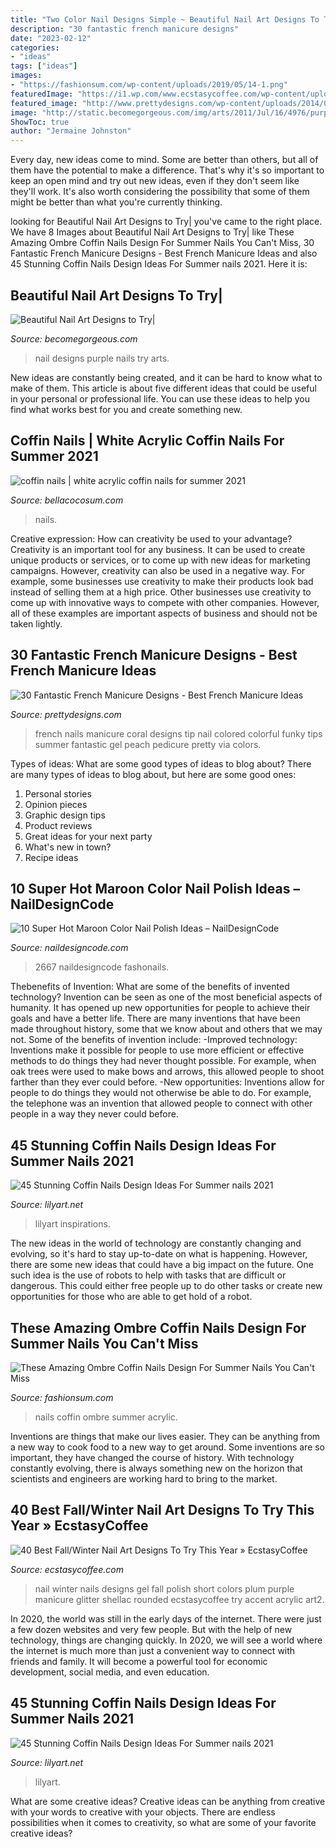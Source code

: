 ```yaml
---
title: "Two Color Nail Designs Simple ~ Beautiful Nail Art Designs To Try|"
description: "30 fantastic french manicure designs"
date: "2023-02-12"
categories:
- "ideas"
tags: ["ideas"]
images:
- "https://fashionsum.com/wp-content/uploads/2019/05/14-1.png"
featuredImage: "https://i1.wp.com/www.ecstasycoffee.com/wp-content/uploads/2016/10/Winter-Nail-Art2.jpg"
featured_image: "http://www.prettydesigns.com/wp-content/uploads/2014/07/Coral-French-Nails.jpg"
image: "http://static.becomegorgeous.com/img/arts/2011/Jul/16/4976/purple_nails_2.jpg"
ShowToc: true
author: "Jermaine Johnston"
---
```



Every day, new ideas come to mind. Some are better than others, but all of them have the potential to make a difference. That's why it's so important to keep an open mind and try out new ideas, even if they don't seem like they'll work. It's also worth considering the possibility that some of them might be better than what you're currently thinking.

	

		
looking for Beautiful Nail Art Designs to Try| you've came to the right place. We have 8 Images about Beautiful Nail Art Designs to Try| like These Amazing Ombre Coffin Nails Design For Summer Nails You Can&#039;t Miss, 30 Fantastic French Manicure Designs - Best French Manicure Ideas and also 45 Stunning Coffin Nails Design Ideas For Summer nails 2021. Here it is:
		
    
## Beautiful Nail Art Designs To Try|

<img loading=lazy src="http://static.becomegorgeous.com/img/arts/2011/Jul/16/4976/purple_nails_2.jpg" onerror="this.onerror=null;this.src='https://tse2.mm.bing.net/th?id=OIP.p3nBJYXH0elOWJUeI90y4AHaKW&amp;pid=15.1';" alt="Beautiful Nail Art Designs to Try|">

_Source: becomegorgeous.com_

>nail designs purple nails try arts. 

	

New ideas are constantly being created, and it can be hard to know what to make of them. This article is about five different ideas that could be useful in your personal or professional life. You can use these ideas to help you find what works best for you and create something new.

    
## Coffin Nails | White Acrylic Coffin Nails For Summer 2021

<img loading=lazy src="https://bellacocosum.com/wp-content/uploads/2021/04/5-15.jpg" onerror="this.onerror=null;this.src='https://tse3.mm.bing.net/th?id=OIP.tlwLhFasU_zBU5CkoXRTBgHaLH&amp;pid=15.1';" alt="coffin nails | white acrylic coffin nails for summer 2021">

_Source: bellacocosum.com_

>nails. 

	

Creative expression: How can creativity be used to your advantage?
Creativity is an important tool for any business. It can be used to create unique products or services, or to come up with new ideas for marketing campaigns. However, creativity can also be used in a negative way. For example, some businesses use creativity to make their products look bad instead of selling them at a high price. Other businesses use creativity to come up with innovative ways to compete with other companies. However, all of these examples are important aspects of business and should not be taken lightly.

    
## 30 Fantastic French Manicure Designs - Best French Manicure Ideas

<img loading=lazy src="http://www.prettydesigns.com/wp-content/uploads/2014/07/Coral-French-Nails.jpg" onerror="this.onerror=null;this.src='https://tse4.mm.bing.net/th?id=OIP.luC_yBlmfqd4Wkbq8f6NVgHaKE&amp;pid=15.1';" alt="30 Fantastic French Manicure Designs - Best French Manicure Ideas">

_Source: prettydesigns.com_

>french nails manicure coral designs tip nail colored colorful funky tips summer fantastic gel peach pedicure pretty via colors. 

	

Types of ideas: What are some good types of ideas to blog about?
There are many types of ideas to blog about, but here are some good ones:
1. Personal stories 
2. Opinion pieces 
3. Graphic design tips 
4. Product reviews 
5. Great ideas for your next party 
6. What's new in town? 
7. Recipe ideas 

    
## 10 Super Hot Maroon Color Nail Polish Ideas – NailDesignCode

<img loading=lazy src="https://naildesigncode.com/wp-content/uploads/2017/09/maroon-nail.jpg" onerror="this.onerror=null;this.src='https://tse1.mm.bing.net/th?id=OIP.9KimoFtwJSdYxBYPp71olgHaHd&amp;pid=15.1';" alt="10 Super Hot Maroon Color Nail Polish Ideas – NailDesignCode">

_Source: naildesigncode.com_

>2667 naildesigncode fashonails. 

	

Thebenefits of Invention: What are some of the benefits of invented technology?
Invention can be seen as one of the most beneficial aspects of humanity. It has opened up new opportunities for people to achieve their goals and have a better life. There are many inventions that have been made throughout history, some that we know about and others that we may not. Some of the benefits of invention include: 
-Improved technology: Inventions make it possible for people to use more efficient or effective methods to do things they had never thought possible. For example, when oak trees were used to make bows and arrows, this allowed people to shoot farther than they ever could before. 
-New opportunities: Inventions allow for people to do things they would not otherwise be able to do. For example, the telephone was an invention that allowed people to connect with other people in a way they never could before.

    
## 45 Stunning Coffin Nails Design Ideas For Summer Nails 2021

<img loading=lazy src="https://lilyart.net/wp-content/uploads/2021/05/32-10-683x1024.jpg" onerror="this.onerror=null;this.src='https://tse4.mm.bing.net/th?id=OIP.pW8jaIAZo08FJJsm61HgPAHaLG&amp;pid=15.1';" alt="45 Stunning Coffin Nails Design Ideas For Summer nails 2021">

_Source: lilyart.net_

>lilyart inspirations. 

	

The new ideas in the world of technology are constantly changing and evolving, so it's hard to stay up-to-date on what is happening. However, there are some new ideas that could have a big impact on the future. One such idea is the use of robots to help with tasks that are difficult or dangerous. This could either free people up to do other tasks or create new opportunities for those who are able to get hold of a robot.

    
## These Amazing Ombre Coffin Nails Design For Summer Nails You Can&#039;t Miss

<img loading=lazy src="https://fashionsum.com/wp-content/uploads/2019/05/14-1.png" onerror="this.onerror=null;this.src='https://tse1.mm.bing.net/th?id=OIP.ToJemqlYJniIpcsLQI0MKgHaKf&amp;pid=15.1';" alt="These Amazing Ombre Coffin Nails Design For Summer Nails You Can&#039;t Miss">

_Source: fashionsum.com_

>nails coffin ombre summer acrylic. 

	

Inventions are things that make our lives easier. They can be anything from a new way to cook food to a new way to get around. Some inventions are so important, they have changed the course of history. With technology constantly evolving, there is always something new on the horizon that scientists and engineers are working hard to bring to the market.

    
## 40 Best Fall/Winter Nail Art Designs To Try This Year » EcstasyCoffee

<img loading=lazy src="https://i1.wp.com/www.ecstasycoffee.com/wp-content/uploads/2016/10/Winter-Nail-Art2.jpg" onerror="this.onerror=null;this.src='https://tse3.mm.bing.net/th?id=OIP.dsIWPr_TtvC8pzBA-LN-YQHaJ3&amp;pid=15.1';" alt="40 Best Fall/Winter Nail Art Designs To Try This Year » EcstasyCoffee">

_Source: ecstasycoffee.com_

>nail winter nails designs gel fall polish short colors plum purple manicure glitter shellac rounded ecstasycoffee try accent acrylic art2. 

	

In 2020, the world was still in the early days of the internet. There were just a few dozen websites and very few people. But with the help of new technology, things are changing quickly. In 2020, we will see a world where the internet is much more than just a convenient way to connect with friends and family. It will become a powerful tool for economic development, social media, and even education.

    
## 45 Stunning Coffin Nails Design Ideas For Summer Nails 2021

<img loading=lazy src="https://lilyart.net/wp-content/uploads/2021/05/29-10-683x1024.jpg" onerror="this.onerror=null;this.src='https://tse2.mm.bing.net/th?id=OIP.DDsMFNWr558pqutAq_Qk2wHaLG&amp;pid=15.1';" alt="45 Stunning Coffin Nails Design Ideas For Summer nails 2021">

_Source: lilyart.net_

>lilyart. 

	

What are some creative ideas?
Creative ideas can be anything from creative with your words to creative with your objects. There are endless possibilities when it comes to creativity, so what are some of your favorite creative ideas?

